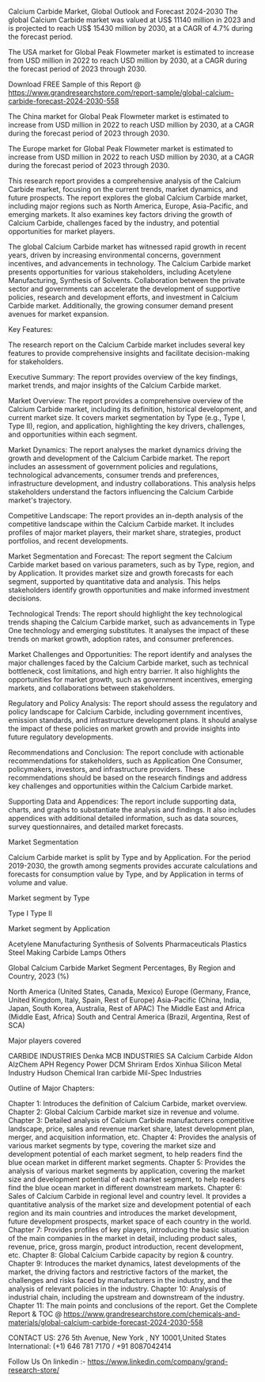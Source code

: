 Calcium Carbide Market, Global Outlook and Forecast 2024-2030
The global Calcium Carbide market was valued at US$ 11140 million in 2023 and is projected to reach US$ 15430 million by 2030, at a CAGR of 4.7% during the forecast period.

The USA market for Global Peak Flowmeter market is estimated to increase from USD million in 2022 to reach USD million by 2030, at a CAGR during the forecast period of 2023 through 2030.

Download FREE Sample of this Report @ https://www.grandresearchstore.com/report-sample/global-calcium-carbide-forecast-2024-2030-558

The China market for Global Peak Flowmeter market is estimated to increase from USD million in 2022 to reach USD million by 2030, at a CAGR during the forecast period of 2023 through 2030.

The Europe market for Global Peak Flowmeter market is estimated to increase from USD million in 2022 to reach USD million by 2030, at a CAGR during the forecast period of 2023 through 2030.

This research report provides a comprehensive analysis of the Calcium Carbide market, focusing on the current trends, market dynamics, and future prospects. The report explores the global Calcium Carbide market, including major regions such as North America, Europe, Asia-Pacific, and emerging markets. It also examines key factors driving the growth of Calcium Carbide, challenges faced by the industry, and potential opportunities for market players.

The global Calcium Carbide market has witnessed rapid growth in recent years, driven by increasing environmental concerns, government incentives, and advancements in technology. The Calcium Carbide market presents opportunities for various stakeholders, including Acetylene Manufacturing, Synthesis of Solvents. Collaboration between the private sector and governments can accelerate the development of supportive policies, research and development efforts, and investment in Calcium Carbide market. Additionally, the growing consumer demand present avenues for market expansion.

Key Features:

The research report on the Calcium Carbide market includes several key features to provide comprehensive insights and facilitate decision-making for stakeholders.

Executive Summary: The report provides overview of the key findings, market trends, and major insights of the Calcium Carbide market.

Market Overview: The report provides a comprehensive overview of the Calcium Carbide market, including its definition, historical development, and current market size. It covers market segmentation by Type (e.g., Type I, Type II), region, and application, highlighting the key drivers, challenges, and opportunities within each segment.

Market Dynamics: The report analyses the market dynamics driving the growth and development of the Calcium Carbide market. The report includes an assessment of government policies and regulations, technological advancements, consumer trends and preferences, infrastructure development, and industry collaborations. This analysis helps stakeholders understand the factors influencing the Calcium Carbide market's trajectory.

Competitive Landscape: The report provides an in-depth analysis of the competitive landscape within the Calcium Carbide market. It includes profiles of major market players, their market share, strategies, product portfolios, and recent developments.

Market Segmentation and Forecast: The report segment the Calcium Carbide market based on various parameters, such as by Type, region, and by Application. It provides market size and growth forecasts for each segment, supported by quantitative data and analysis. This helps stakeholders identify growth opportunities and make informed investment decisions.

Technological Trends: The report should highlight the key technological trends shaping the Calcium Carbide market, such as advancements in Type One technology and emerging substitutes. It analyses the impact of these trends on market growth, adoption rates, and consumer preferences.

Market Challenges and Opportunities: The report identify and analyses the major challenges faced by the Calcium Carbide market, such as technical bottleneck, cost limitations, and high entry barrier. It also highlights the opportunities for market growth, such as government incentives, emerging markets, and collaborations between stakeholders.

Regulatory and Policy Analysis: The report should assess the regulatory and policy landscape for Calcium Carbide, including government incentives, emission standards, and infrastructure development plans. It should analyse the impact of these policies on market growth and provide insights into future regulatory developments.

Recommendations and Conclusion: The report conclude with actionable recommendations for stakeholders, such as Application One Consumer, policymakers, investors, and infrastructure providers. These recommendations should be based on the research findings and address key challenges and opportunities within the Calcium Carbide market.

Supporting Data and Appendices: The report include supporting data, charts, and graphs to substantiate the analysis and findings. It also includes appendices with additional detailed information, such as data sources, survey questionnaires, and detailed market forecasts.

Market Segmentation

Calcium Carbide market is split by Type and by Application. For the period 2019-2030, the growth among segments provides accurate calculations and forecasts for consumption value by Type, and by Application in terms of volume and value.

Market segment by Type

Type I
Type II

Market segment by Application

Acetylene Manufacturing
Synthesis of Solvents
Pharmaceuticals
Plastics
Steel Making
Carbide Lamps
Others

Global Calcium Carbide Market Segment Percentages, By Region and Country, 2023 (%)

North America (United States, Canada, Mexico)
Europe (Germany, France, United Kingdom, Italy, Spain, Rest of Europe)
Asia-Pacific (China, India, Japan, South Korea, Australia, Rest of APAC)
The Middle East and Africa (Middle East, Africa)
South and Central America (Brazil, Argentina, Rest of SCA)

Major players covered

CARBIDE INDUSTRIES
Denka
MCB INDUSTRIES
SA Calcium Carbide
Aldon
AlzChem
APH Regency Power
DCM Shriram
Erdos Xinhua Silicon Metal Industry
Hudson Chemical
Iran carbide
Mil-Spec Industries

Outline of Major Chapters:

Chapter 1: Introduces the definition of Calcium Carbide, market overview.
Chapter 2: Global Calcium Carbide market size in revenue and volume.
Chapter 3: Detailed analysis of Calcium Carbide manufacturers competitive landscape, price, sales and revenue market share, latest development plan, merger, and acquisition information, etc.
Chapter 4: Provides the analysis of various market segments by type, covering the market size and development potential of each market segment, to help readers find the blue ocean market in different market segments.
Chapter 5: Provides the analysis of various market segments by application, covering the market size and development potential of each market segment, to help readers find the blue ocean market in different downstream markets.
Chapter 6: Sales of Calcium Carbide in regional level and country level. It provides a quantitative analysis of the market size and development potential of each region and its main countries and introduces the market development, future development prospects, market space of each country in the world.
Chapter 7: Provides profiles of key players, introducing the basic situation of the main companies in the market in detail, including product sales, revenue, price, gross margin, product introduction, recent development, etc.
Chapter 8: Global Calcium Carbide capacity by region & country.
Chapter 9: Introduces the market dynamics, latest developments of the market, the driving factors and restrictive factors of the market, the challenges and risks faced by manufacturers in the industry, and the analysis of relevant policies in the industry.
Chapter 10: Analysis of industrial chain, including the upstream and downstream of the industry.
Chapter 11: The main points and conclusions of the report.
Get the Complete Report & TOC @ https://www.grandresearchstore.com/chemicals-and-materials/global-calcium-carbide-forecast-2024-2030-558

CONTACT US:
276 5th Avenue, New York , NY 10001,United States
International: (+1) 646 781 7170 / +91 8087042414

Follow Us On linkedin :- https://www.linkedin.com/company/grand-research-store/
